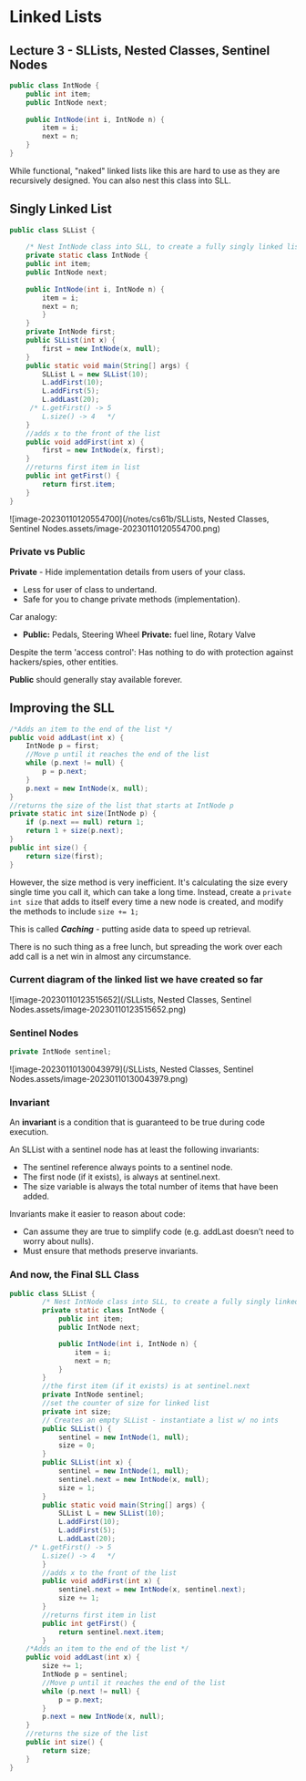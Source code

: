 # Linked Lists

## Lecture 3 - SLLists, Nested Classes, Sentinel Nodes

```java
public class IntNode {
    public int item;
    public IntNode next;
    
    public IntNode(int i, IntNode n) {
        item = i;
        next = n;
    }
} 
```

While functional, "naked" linked lists like this are hard to use as they are recursively designed. You can also nest this class into SLL. 

## Singly Linked List

```java
public class SLList {
    
    /* Nest IntNode class into SLL, to create a fully singly linked list */ 
    private static class IntNode {
    public int item;
    public IntNode next;
    
    public IntNode(int i, IntNode n) {
        item = i;
        next = n;
    	}
	} 
    private IntNode first;
    public SLList(int x) {
        first = new IntNode(x, null);
    }
    public static void main(String[] args) {
        SLList L = new SLList(10);
        L.addFirst(10);
        L.addFirst(5);
        L.addLast(20);
     /* L.getFirst() -> 5
     	L.size() -> 4   */
    }
    //adds x to the front of the list
    public void addFirst(int x) {
        first = new IntNode(x, first);
    }
    //returns first item in list
    public int getFirst() {
        return first.item;
    }
}
```

![image-20230110120554700](/notes/cs61b/SLLists, Nested Classes, Sentinel Nodes.assets/image-20230110120554700.png)

### Private vs Public

**Private** - Hide implementation details from users of your class.

* Less for user of class to undertand.
* Safe for you to change private methods (implementation).

Car analogy: 

* **Public:** Pedals, Steering Wheel	**Private:** fuel line, Rotary Valve

Despite the term 'access control': Has nothing to do with protection against hackers/spies, other entities. 

**Public** should generally stay available forever.

## Improving the SLL 

```java
/*Adds an item to the end of the list */
public void addLast(int x) {
    IntNode p = first;
    //Move p until it reaches the end of the list
    while (p.next != null) {
        p = p.next;
    }
    p.next = new IntNode(x, null);
}
//returns the size of the list that starts at IntNode p
private static int size(IntNode p) {
    if (p.next == null) return 1;
    return 1 + size(p.next);
}
public int size() {
    return size(first);
}
```

However, the size method is very inefficient. It's calculating the size every single time you call it, which can take a long time. Instead, create a ```private int size``` that adds to itself every time a new node is created, and modify the methods to include ``` size += 1; ```

This is called ***Caching*** - putting aside data to speed up retrieval.

There is no such thing as a free lunch, but spreading the work over each add call is a net win in almost any circumstance.

### Current diagram of the linked list we have created so far

![image-20230110123515652](/SLLists, Nested Classes, Sentinel Nodes.assets/image-20230110123515652.png)

### Sentinel Nodes

```java
private IntNode sentinel;
```

![image-20230110130043979](/SLLists, Nested Classes, Sentinel Nodes.assets/image-20230110130043979.png)

### Invariant

An **invariant** is a condition that is guaranteed to be true during code execution.

An SLList with a sentinel node has at least the following invariants:

* The sentinel reference always points to a sentinel node.
* The first node (if it exists), is always at sentinel.next.
* The size variable is always the total number of items that have been added.

Invariants make it easier to reason about code:

* Can assume they are true to simplify code (e.g. addLast doesn’t need to worry about nulls).
* Must ensure that methods preserve invariants.



### And now, the Final SLL Class

```java
public class SLList {
        /* Nest IntNode class into SLL, to create a fully singly linked list */
        private static class IntNode {
            public int item;
            public IntNode next;

            public IntNode(int i, IntNode n) {
                item = i;
                next = n;
            }
        }
        //the first item (if it exists) is at sentinel.next
        private IntNode sentinel;
        //set the counter of size for linked list
        private int size;
        // Creates an empty SLList - instantiate a list w/ no ints
        public SLList() {
            sentinel = new IntNode(1, null);
            size = 0;
        }
        public SLList(int x) {
            sentinel = new IntNode(1, null);
            sentinel.next = new IntNode(x, null);
            size = 1;
        }
        public static void main(String[] args) {
            SLList L = new SLList(10);
            L.addFirst(10);
            L.addFirst(5);
            L.addLast(20);
     /* L.getFirst() -> 5
     	L.size() -> 4   */
        }
        //adds x to the front of the list
        public void addFirst(int x) {
            sentinel.next = new IntNode(x, sentinel.next);
            size += 1;
        }
        //returns first item in list
        public int getFirst() {
            return sentinel.next.item;
        }
    /*Adds an item to the end of the list */
    public void addLast(int x) {
        size += 1;
        IntNode p = sentinel;
        //Move p until it reaches the end of the list
        while (p.next != null) {
            p = p.next;
        }
        p.next = new IntNode(x, null);
    }
    //returns the size of the list
    public int size() {
        return size;
    }
}

```

